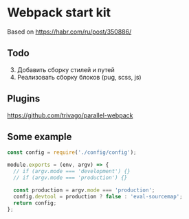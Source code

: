 # Webpack start kit

Based on https://habr.com/ru/post/350886/

## Todo

3. Добавить сборку стилей и путей
4. Реализовать сборку блоков (pug, scss, js)

## Plugins

https://github.com/trivago/parallel-webpack

## Some example

```js
const config = require('./config/config');

module.exports = (env, argv) => {
  // if (argv.mode === 'development') {}
  // if (argv.mode === 'production') {}

  const production = argv.mode === 'production';
  config.devtool = production ? false : 'eval-sourcemap';
  return config;
};
```
